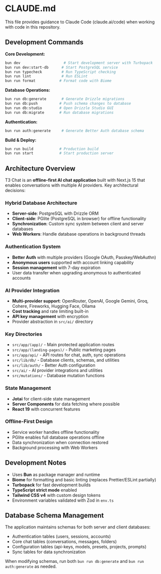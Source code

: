 # CLAUDE.md

This file provides guidance to Claude Code (claude.ai/code) when working with code in this repository.

## Development Commands

**Core Development:**
```bash
bun dev                    # Start development server with Turbopack
bun run dev:start-db      # Start PostgreSQL service
bun run typecheck         # Run TypeScript checking
bun run lint              # Run ESLint
bun run format           # Format code with Biome
```

**Database Operations:**
```bash
bun run db:generate       # Generate Drizzle migrations
bun run db:push          # Push schema changes to database
bun run db:studio        # Open Drizzle Studio GUI
bun run db:migrate       # Run database migrations
```

**Authentication:**
```bash
bun run auth:generate     # Generate Better Auth database schema
```

**Build & Deploy:**
```bash
bun run build            # Production build
bun run start            # Start production server
```

## Architecture Overview

T3 Chat is an **offline-first AI chat application** built with Next.js 15 that enables conversations with multiple AI providers. Key architectural decisions:

### **Hybrid Database Architecture**
- **Server-side**: PostgreSQL with Drizzle ORM
- **Client-side**: PGlite (PostgreSQL in browser) for offline functionality
- **Synchronization**: Custom sync system between client and server databases
- **Web Workers**: Handle database operations in background threads

### **Authentication System**
- **Better Auth** with multiple providers (Google OAuth, Passkey/WebAuthn)
- **Anonymous users** supported with account linking capability
- **Session management** with 7-day expiration
- User data transfer when upgrading anonymous to authenticated accounts

### **AI Provider Integration**
- **Multi-provider support**: OpenRouter, OpenAI, Google Gemini, Groq, Cohere, Fireworks, Hugging Face, Ollama
- **Cost tracking** and rate limiting built-in
- **API key management** with encryption
- Provider abstraction in `src/ai/` directory

### **Key Directories**
- `src/app/(app)/` - Main protected application routes
- `src/app/(landing-pages)/` - Public marketing pages  
- `src/app/api/` - API routes for chat, auth, sync operations
- `src/lib/db/` - Database clients, schemas, and utilities
- `src/lib/auth/` - Better Auth configuration
- `src/ai/` - AI provider integrations and utilities
- `src/mutations/` - Database mutation functions

### **State Management**
- **Jotai** for client-side state management
- **Server Components** for data fetching where possible
- **React 19** with concurrent features

### **Offline-First Design**
- Service worker handles offline functionality
- PGlite enables full database operations offline
- Data synchronization when connection restored
- Background processing with Web Workers

## Development Notes

- Uses **Bun** as package manager and runtime
- **Biome** for formatting and basic linting (replaces Prettier/ESLint partially)
- **Turbopack** for fast development builds
- **TypeScript strict mode** enabled
- **Tailwind CSS v4** with custom design tokens
- Environment variables validated with Zod in `env.ts`

## Database Schema Management

The application maintains schemas for both server and client databases:
- Authentication tables (users, sessions, accounts)
- Core chat tables (conversations, messages, folders)
- Configuration tables (api-keys, models, presets, projects, prompts)
- Sync tables for data synchronization

When modifying schemas, run both `bun run db:generate` and `bun run auth:generate` as needed.